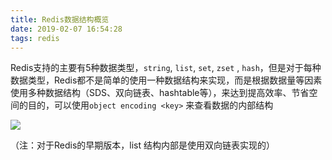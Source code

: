 ```yaml
---
title: Redis数据结构概览
date: 2019-02-07 16:54:28
tags: redis
---
```


Redis支持的主要有5种数据类型，`string`, `list`,  `set`,  `zset`  , `hash`，但是对于每种数据类型，Redis都不是简单的使用一种数据结构来实现，而是根据数据量等因素使用多种数据结构（SDS、双向链表、hashtable等），来达到提高效率、节省空间的目的，可以使用`object encoding <key>` 来查看数据的内部结构

<!-- more -->

![](/images/redis-datastruct.jpg)

（注：对于Redis的早期版本，list 结构内部是使用双向链表实现的）

